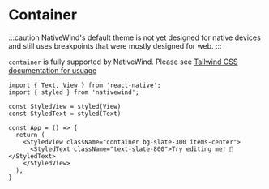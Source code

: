 # Container

:::caution
NativeWind's default theme is not yet designed for native devices and still uses breakpoints that were mostly designed for web.
:::

`container` is fully supported by NativeWind. Please see [Tailwind CSS documentation for usuage](https://tailwindcss.com/docs/container)

```SnackPlayer name=Container
import { Text, View } from 'react-native';
import { styled } from 'nativewind';

const StyledView = styled(View)
const StyledText = styled(Text)

const App = () => {
  return (
    <StyledView className="container bg-slate-300 items-center">
      <StyledText className="text-slate-800">Try editing me! 🎉</StyledText>
    </StyledView>
  );
}
```
